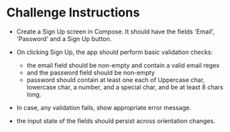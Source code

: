 # Challenge Instructions

* Create a Sign Up screen in Compose. It should have the fields 'Email', 'Password' and a Sign Up
  button.

* On clicking Sign Up, the app should perform basic validation checks:
    - the email field should be non-empty and contain a valid email regex
    - and the password field should be non-empty
    - password should contain at least one each of Uppercase char, lowercase char, a number, and a
      special char, and be at
      least 8 chars long.

* In case, any validation fails, show appropriate error message.

* the input state of the fields should persist across orientation changes.

